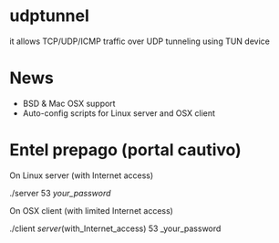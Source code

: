 udptunnel
=========

it allows TCP/UDP/ICMP traffic over UDP tunneling using TUN device

News
=========
* BSD & Mac OSX support
* Auto-config scripts for Linux server and OSX client

Entel prepago (portal cautivo)
=========
On Linux server (with Internet access)

./server 53 _your_password_

On OSX client (with limited Internet access)

./client _server_(with_Internet_access) 53 _your_password

